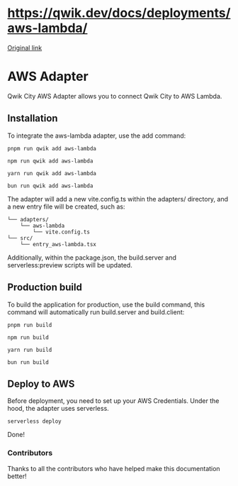 # https://qwik.dev/docs/deployments/aws-lambda/

[Original link](https://qwik.dev/docs/deployments/aws-lambda/)

# AWS Adapter

Qwik City AWS Adapter allows you to connect Qwik City to AWS Lambda.

## Installation

To integrate the aws-lambda adapter, use the add command:

```
pnpm run qwik add aws-lambda
```

```
npm run qwik add aws-lambda
```

```
yarn run qwik add aws-lambda
```

```
bun run qwik add aws-lambda
```

The adapter will add a new vite.config.ts within the adapters/ directory, and a new entry file will be created, such as:

```
└── adapters/
    └── aws-lambda
        └── vite.config.ts
└── src/
    └── entry_aws-lambda.tsx
```

Additionally, within the package.json, the build.server and serverless:preview scripts will be updated.

## Production build

To build the application for production, use the build command, this command will automatically run build.server and build.client:

```
pnpm run build
```

```
npm run build
```

```
yarn run build
```

```
bun run build
```

## Deploy to AWS

Before deployment, you need to set up your AWS Credentials. Under the hood,
the adapter uses serverless.

```
serverless deploy
```

Done!

### Contributors

Thanks to all the contributors who have helped make this documentation better!
